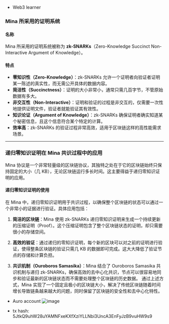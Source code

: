 - Web3 learner
### Mina 所采用的证明系统
#### 名称
Mina 所采用的证明系统被称为 **zk-SNARKs**（Zero-Knowledge Succinct Non-Interactive Argument of Knowledge）。
#### 特点
- **零知识性（Zero-Knowledge）**：zk-SNARKs 允许一个证明者向验证者证明某一陈述的真实性，而无需公开具体的数据内容。
- **简洁性（Succinctness）**：证明的大小非常小，通常只需几百字节，不管原始数据有多大。
- **非交互性（Non-Interactive）**：证明和验证的过程是非交互的，仅需要一次性地提供证明文件，验证者就能验证其有效性。
- **知识论证（Argument of Knowledge）**：zk-SNARKs 确保证明者确实知道某个秘密信息，且这个信息符合某个特定的计算。
- **效率高**：zk-SNARKs 的验证过程非常高效，适用于区块链这样的高性能需求场景。
---
### 递归零知识证明在 Mina 共识过程中的应用
Mina 协议是一个非常轻量级的区块链协议，其独特之处在于它的区块链始终只保持固定的大小（几 KB），无论区块链运行多长时间。这主要得益于递归零知识证明的应用。
#### 递归零知识证明的使用
在 Mina 中，递归零知识证明用于共识过程，以确保整个区块链的状态可以通过一个非常小的证据进行验证。具体应用包括：
1. **简洁的区块链**：Mina 使用 zk-SNARKs 递归零知识证明来生成一个持续更新的压缩证明（Proof）。这个压缩证明包含了整个区块链状态的证明，却只需要很小的存储空间。
  
2. **高效的验证**：通过递归的零知识证明，每个新的区块可以对之前的证明进行验证，使得整条区块链的验证只需几 KB 的数据即可完成。这大大降低了验证节点的存储和计算负担。
3. **共识机制（Ouroboros Samasika）**：Mina 结合了 Ouroboros Samasika 共识机制与递归 zk-SNARKs，确保高效的去中心化共识，节点可以很容易地同步和验证最新的区块链状态而不需要处理整个区块链的历史数据。
通过上述方式，Mina 实现了一个固定且极小的区块链大小，解决了传统区块链随着时间增长导致链条越来越大的问题，同时保留了区块链的安全性和去中心化特性。


- Auro account
  ![image](https://github.com/user-attachments/assets/a780f9b3-b122-45fb-80fe-ac646ab8e653)

- tx hash: 5JtkQ9uhW28uYAMNFxeKXfXziYLLNbi3UncA3EnFyJzB9vuHW9s9
